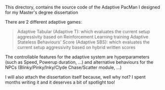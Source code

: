 This directory, contains the source code of the Adaptive PacMan I designed for my Master's degree dissertation

There are 2 different adaptive games:

  >Adaptive Tabular (Adaptive T): which evaluates the current setup aggressivity based on Reinforcement Learning training
  >Adaptive Stateless Behaviours' Score (Adaptive SBS): which evaluates the current setup aggressivity based on hybrid written scores

The controllable features for the adaptive system are hyperparameters (such as Speed, Powerup duration, ...) and alternative behaviours for the NPCs (Blinky/Pinky/Inky/Clyde Chase/Scatter module, ...)

I will also attach the dissertation itself because, well why not? I spent months writing it and it deserves a bit of spotlight too!
